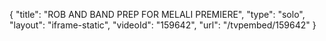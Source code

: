 {
    "title": "ROB AND BAND PREP FOR MELALI PREMIERE",
    "type": "solo",
    "layout": "iframe-static",
    "videoId": "159642",
    "url": "\/tvpembed\/159642"
}